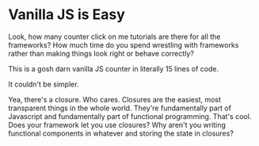 # Vanilla JS is Easy

Look, how many counter click on me tutorials are there for all the frameworks? How much time do you spend wrestling with frameworks rather than making things look right or behave correctly?

This is a gosh darn vanilla JS counter in literally 15 lines of code.

It couldn't be simpler.

Yea, there's a closure. Who cares. Closures are the easiest, most transparent things in the whole world. They're fundamentally part of Javascript and fundamentally part of functional programming. That's cool. Does your framework let you use closures? Why aren't you writing functional components in whatever and storing the state in closures?